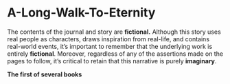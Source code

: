 # A-Long-Walk-To-Eternity
The contents of the journal and story are **fictional.**
Although this story uses real people as characters, draws inspiration from real-life, and contains real-world events, it’s important to remember that the underlying work is entirely **fictional**. Moreover, regardless of any of the assertions made on the pages to follow, it’s critical to retain that this narrative is purely **imaginary**.


**The first of several books**
